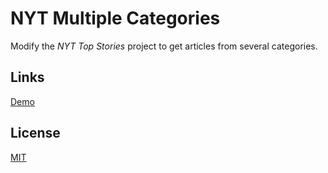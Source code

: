 # NYT Multiple Categories

Modify the *NYT Top Stories* project to get articles from several categories.

## Links

[Demo](https://meterrill.github.io/vanilla-js-academy/19-nyt-multiple-categories/)

## License
[MIT](https://choosealicense.com/licenses/mit/)